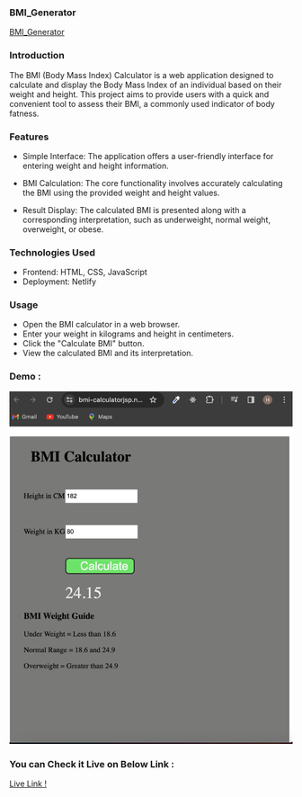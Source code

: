 ### BMI_Generator

[BMI_Generator](https://bmi-calculatorjsp.netlify.app/)

### Introduction

The BMI (Body Mass Index) Calculator is a web application designed to calculate and display the Body Mass Index of an individual based on their weight and height. This project aims to provide users with a quick and convenient tool to assess their BMI, a commonly used indicator of body fatness.

### Features
- Simple Interface: The application offers a user-friendly interface for entering weight and height information.

- BMI Calculation: The core functionality involves accurately calculating the BMI using the provided weight and height values.

-  Result Display: The calculated BMI is presented along with a corresponding interpretation, such as underweight, normal weight, overweight, or obese.

### Technologies Used
- Frontend: HTML, CSS, JavaScript
- Deployment: Netlify


### Usage
- Open the BMI calculator in a web browser.
- Enter your weight in kilograms and height in centimeters.
- Click the "Calculate BMI" button.
- View the calculated BMI and its interpretation.

### Demo :

![Alt text](BMIcalculator.png)

### You can Check it Live on Below Link :

[Live Link !](https://bmi-calculatorjsp.netlify.app/)